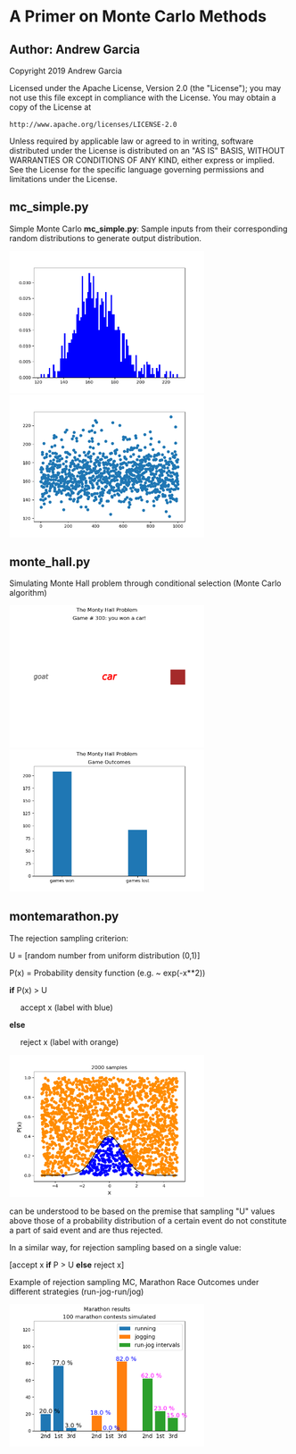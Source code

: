 # A Primer on Monte Carlo Methods
## Author: Andrew Garcia

Copyright 2019 Andrew Garcia

Licensed under the Apache License, Version 2.0 (the "License");
you may not use this file except in compliance with the License.
You may obtain a copy of the License at

    http://www.apache.org/licenses/LICENSE-2.0

Unless required by applicable law or agreed to in writing, software
distributed under the License is distributed on an "AS IS" BASIS,
WITHOUT WARRANTIES OR CONDITIONS OF ANY KIND, either express or implied.
See the License for the specific language governing permissions and
limitations under the License.

## mc_simple.py
Simple Monte Carlo **mc_simple.py**: Sample inputs from their corresponding random distributions to generate output distribution.

<img src="mc_simple_Figure_1.png" alt="drawing" width="350"/>
<img src="mc_simple_Figure_2.png" alt="drawing" width="350"/>


## monte_hall.py
Simulating Monte Hall problem through conditional selection (Monte Carlo algorithm)

<img src="montehall_Figure_1.png" alt="drawing" width="350"/>
<img src="montehall_Figure_2.png" alt="drawing" width="350"/>

## montemarathon.py
The rejection sampling criterion:


U = [random number from uniform distribution (0,1)]

P(x) = Probability density function (e.g. ~ exp(-x**2))

**if** P(x) > U

&nbsp;&nbsp;&nbsp;&nbsp;&nbsp;accept x (label with blue)

**else**

&nbsp;&nbsp;&nbsp;&nbsp;&nbsp;reject x (label with orange)

<img src="rejs_Figure_1.png" alt="drawing" width="350"/>


can be understood to be based on the premise that sampling "U" values above those of a probability distribution of a certain event do not constitute a part of said event and are thus rejected.

In a similar way, for rejection sampling based on a single value:

[accept x **if** P > U **else** reject x]

Example of rejection sampling MC, Marathon Race Outcomes under different strategies (run-jog-run/jog)

<img src="montemarathon_Figure_1.png" alt="drawing" width="350"/>
